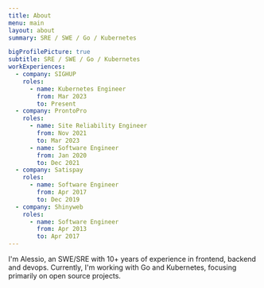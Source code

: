 ```yaml
---
title: About
menu: main
layout: about
summary: SRE / SWE / Go / Kubernetes

bigProfilePicture: true
subtitle: SRE / SWE / Go / Kubernetes
workExperiences:
  - company: SIGHUP
    roles:
      - name: Kubernetes Engineer
        from: Mar 2023
        to: Present
  - company: ProntoPro
    roles:
      - name: Site Reliability Engineer
        from: Nov 2021
        to: Mar 2023
      - name: Software Engineer
        from: Jan 2020
        to: Dec 2021
  - company: Satispay
    roles:
      - name: Software Engineer
        from: Apr 2017
        to: Dec 2019
  - company: Shinyweb
    roles:
      - name: Software Engineer
        from: Apr 2013
        to: Apr 2017
---
```


I'm Alessio, an SWE/SRE with 10+ years of experience in frontend, backend and devops. Currently, I'm working with Go and Kubernetes, focusing primarily on open source projects.
